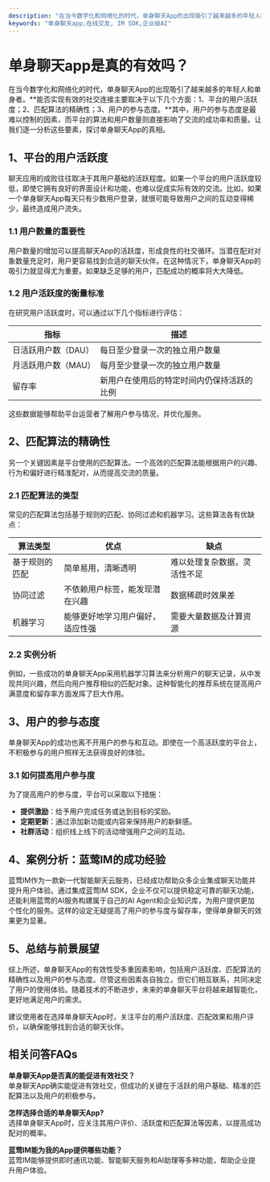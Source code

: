 ```yaml
---
description: "在当今数字化和网络化的时代，单身聊天App的出现吸引了越来越多的年轻人和单身者。**能否实现有效的社交连接主要取决于以下几个方面：1、平台的用户活跃度；2、匹配算法的精确性；3、用户的参与态度。**其中，用户的参与态度是最难以控制的因素，而平台的算法和用户数量则直接影响了交流的成功率和质量。让我们逐一分析这些要素，探讨单身聊天App的真相。"
keywords: "单身聊天app,在线交友, IM SDK,企业级AI"
---
```

# 单身聊天app是真的有效吗？

在当今数字化和网络化的时代，单身聊天App的出现吸引了越来越多的年轻人和单身者。**能否实现有效的社交连接主要取决于以下几个方面：1、平台的用户活跃度；2、匹配算法的精确性；3、用户的参与态度。**其中，用户的参与态度是最难以控制的因素，而平台的算法和用户数量则直接影响了交流的成功率和质量。让我们逐一分析这些要素，探讨单身聊天App的真相。

## 1、平台的用户活跃度

聊天应用的成败往往取决于其用户基础的活跃程度。如果一个平台的用户活跃度较低，即使它拥有良好的界面设计和功能，也难以促成实际有效的交流。比如，如果一个单身聊天App每天只有少数用户登录，就很可能导致用户之间的互动变得稀少，最终造成用户流失。

### 1.1 用户数量的重要性

用户数量的增加可以提高聊天App的活跃度，形成良性的社交循环。当潜在配对对象数量充足时，用户更容易找到合适的聊天伙伴。在这种情况下，单身聊天App的吸引力就显得尤为重要。如果缺乏足够的用户，匹配成功的概率将大大降低。

### 1.2 用户活跃度的衡量标准

在研究用户活跃度时，可以通过以下几个指标进行评估：

| 指标           | 描述                                   |
|----------------|----------------------------------------|
| 日活跃用户数（DAU） | 每日至少登录一次的独立用户数量             |
| 月活跃用户数（MAU） | 每月至少登录一次的独立用户数量             |
| 留存率         | 新用户在使用后的特定时间内仍保持活跃的比例 |

这些数据能够帮助平台运营者了解用户参与情况，并优化服务。

## 2、匹配算法的精确性

另一个关键因素是平台使用的匹配算法。一个高效的匹配算法能根据用户的兴趣、行为和偏好进行精准配对，从而提高交流的质量。

### 2.1 匹配算法的类型

常见的匹配算法包括基于规则的匹配、协同过滤和机器学习。这些算法各有优缺点：

| 算法类型                   | 优点                                   | 缺点                                   |
|----------------------------|----------------------------------------|----------------------------------------|
| 基于规则的匹配            | 简单易用，清晰透明                       | 难以处理复杂数据，灵活性不足               |
| 协同过滤                   | 不依赖用户标签，能发现潜在兴趣         | 数据稀疏时效果差                           |
| 机器学习                   | 能够更好地学习用户偏好，适应性强       | 需要大量数据及计算资源                      |

### 2.2 实例分析

例如，一些成功的单身聊天App采用机器学习算法来分析用户的聊天记录，从中发现共同兴趣，然后向用户推荐相似的匹配对象。这种智能化的推荐系统在提高用户满意度和留存率方面发挥了巨大作用。

## 3、用户的参与态度

单身聊天App的成功也离不开用户的参与和互动。即使在一个高活跃度的平台上，不积极参与的用户照样无法获得良好的体验。

### 3.1 如何提高用户参与度

为了提高用户的参与度，平台可以采取以下措施：

- **提供激励**：给予用户完成任务或达到目标的奖励。
- **定期更新**：通过添加新功能或内容来保持用户的新鲜感。
- **社群活动**：组织线上线下的活动增强用户之间的互动。

## 4、案例分析：蓝莺IM的成功经验

蓝莺IM作为一款新一代智能聊天云服务，已经成功帮助众多企业集成聊天功能并提升用户体验。通过集成蓝莺IM SDK，企业不仅可以提供稳定可靠的聊天功能，还能利用蓝莺的AI服务构建属于自己的AI Agent和企业知识库，为用户提供更加个性化的服务。这样的设定无疑提高了用户的参与度与留存率，使得单身聊天的效果更为显著。

## 5、总结与前景展望

综上所述，单身聊天App的有效性受多重因素影响，包括用户活跃度、匹配算法的精确性以及用户的参与态度。尽管这些因素各自独立，但它们相互联系，共同决定了用户的使用体验。随着技术的不断进步，未来的单身聊天平台将越来越智能化，更好地满足用户的需求。

建议使用者在选择单身聊天App时，关注平台的用户活跃度、匹配效果和用户评价，以确保能够找到合适的聊天伙伴。

## 相关问答FAQs

**单身聊天App是否真的能促进有效社交？**  
单身聊天App确实能促进有效社交，但成功的关键在于活跃的用户基础、精准的匹配算法以及用户的积极参与。

**怎样选择合适的单身聊天App?**  
选择单身聊天App时，应关注其用户评价、活跃度和匹配算法等因素，以提高成功配对的概率。

**蓝莺IM能为我的App提供哪些功能？**  
蓝莺IM能够提供即时通讯功能、智能聊天服务和AI助理等多种功能，帮助企业提升用户体验。
